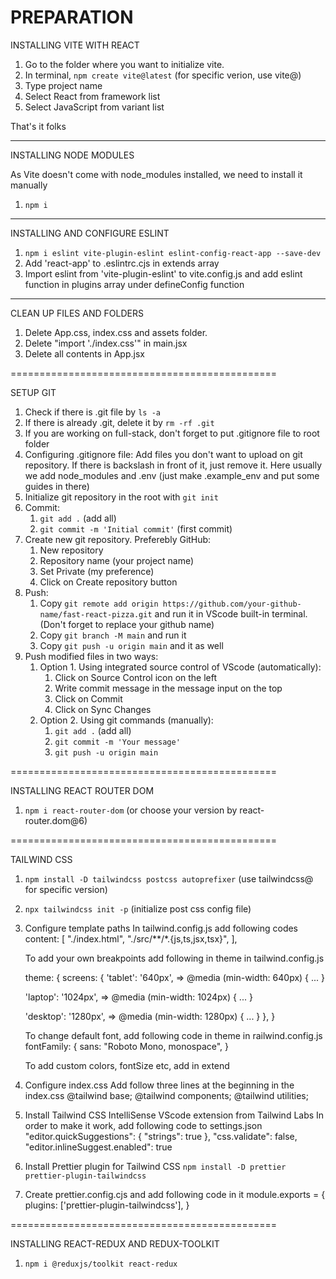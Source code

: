 # PREPARATION

INSTALLING VITE WITH REACT

1. Go to the folder where you want to initialize vite.
2. In terminal, `npm create vite@latest` (for specific verion, use vite@)
3. Type project name
4. Select React from framework list
5. Select JavaScript from variant list

That's it folks

---

INSTALLING NODE MODULES

As Vite doesn't come with node_modules installed, we need to install it manually

1. `npm i`

---

INSTALLING AND CONFIGURE ESLINT

1. `npm i eslint vite-plugin-eslint eslint-config-react-app --save-dev`
2. Add 'react-app' to .eslintrc.cjs in extends array
3. Import eslint from 'vite-plugin-eslint' to vite.config.js and add eslint function in plugins array under defineConfig function

---

CLEAN UP FILES AND FOLDERS

1. Delete App.css, index.css and assets folder.
2. Delete "import './index.css'" in main.jsx
3. Delete all contents in App.jsx

==============================================

SETUP GIT

1. Check if there is .git file by `ls -a`
2. If there is already .git, delete it by `rm -rf .git`
3. If you are working on full-stack, don't forget to put .gitignore file to root folder
4. Configuring .gitignore file:
   Add files you don't want to upload on git repository. If there is backslash in front of it, just remove it. Here usually we add node_modules and .env (just make .example_env and put some guides in there)
5. Initialize git repository in the root with `git init`
6. Commit:
   1. `git add .` (add all)
   2. `git commit -m 'Initial commit'` (first commit)
7. Create new git repository. Preferebly GitHub:
   1. New repository
   2. Repository name (your project name)
   3. Set Private (my preference)
   4. Click on Create repository button
8. Push:
   1. Copy `git remote add origin https://github.com/your-github-name/fast-react-pizza.git` and run it in VScode built-in terminal. (Don't forget to replace your github name)
   2. Copy `git branch -M main` and run it
   3. Copy `git push -u origin main` and it as well
9. Push modified files in two ways:
   1. Option 1. Using integrated source control of VScode (automatically):
      1. Click on Source Control icon on the left
      2. Write commit message in the message input on the top
      3. Click on Commit
      4. Click on Sync Changes
   2. Option 2. Using git commands (manually):
      1. `git add .` (add all)
      2. `git commit -m 'Your message'`
      3. `git push -u origin main`

==============================================

INSTALLING REACT ROUTER DOM

1. `npm i react-router-dom` (or choose your version by react-router.dom@6)

==============================================

TAILWIND CSS

1. `npm install -D tailwindcss postcss autoprefixer` (use tailwindcss@ for specific version)
2. `npx tailwindcss init -p` (initialize post css config file)

3. Configure template paths
   In tailwind.config.js add following codes
   content: [
   "./index.html",
   "./src/**/*.{js,ts,jsx,tsx}",
   ],

   To add your own breakpoints add following in theme in tailwind.config.js

   theme: {
   screens: {
   'tablet': '640px',
   => @media (min-width: 640px) { ... }

   'laptop': '1024px',
   => @media (min-width: 1024px) { ... }

   'desktop': '1280px',
   => @media (min-width: 1280px) { ... }
   },
   }

   To change default font, add following code in theme in railwind.config.js
   fontFamily: {
   sans: "Roboto Mono, monospace",
   }

   To add custom colors, fontSize etc, add in extend

4. Configure index.css
   Add follow three lines at the beginning in the index.css
   @tailwind base;
   @tailwind components;
   @tailwind utilities;

5. Install Tailwind CSS IntelliSense VScode extension from Tailwind Labs
   In order to make it work, add following code to settings.json
   "editor.quickSuggestions": {
   "strings": true
   },
   "css.validate": false,
   "editor.inlineSuggest.enabled": true

6. Install Prettier plugin for Tailwind CSS
   `npm install -D prettier prettier-plugin-tailwindcss`
7. Create prettier.config.cjs and add following code in it
   module.exports = { plugins: ['prettier-plugin-tailwindcss'], }

==============================================

INSTALLING REACT-REDUX AND REDUX-TOOLKIT

1. `npm i @reduxjs/toolkit react-redux`
